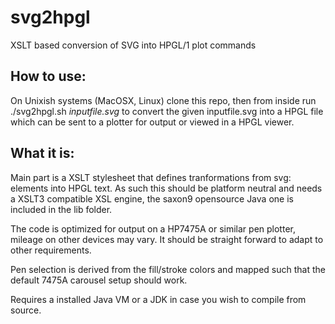 # svg2hpgl
XSLT based conversion of SVG into HPGL/1 plot commands

## How to use: ##
On Unixish systems (MacOSX, Linux) clone this repo, then from inside run ./svg2hpgl.sh *inputfile.svg* to convert the given inputfile.svg into a HPGL file which can be sent to a plotter for output or viewed in a HPGL viewer.

## What it is: ##
Main part is a XSLT stylesheet that defines tranformations from svg: elements into HPGL text. As such this should be platform neutral and needs a XSLT3 compatible XSL engine, the saxon9 opensource Java one is included in the lib folder.

The code is optimized for output on a HP7475A or similar pen plotter, mileage on other devices may vary. It should be straight forward to adapt to other requirements.

Pen selection is derived from the fill/stroke colors and mapped such that the default 7475A carousel setup should work.

Requires a installed Java VM or a JDK in case you wish to compile from source.
